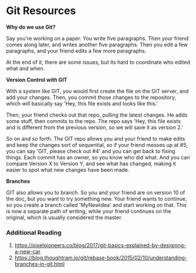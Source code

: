 # Git Resources

**Why do we use Git?**

Say you're working on a paper. You write five paragraphs. Then your friend comes along later, and writes another five paragraphs. Then you edit a few paragraphs, and your friend edits a few more paragraphs.

At the end of it, there are some issues, but its hard to coordinate who edited what and when.

**Version Control with GIT**

With a system like GIT, you would first create the file on the GIT server, and add your changes. Then, you commit those changes to the repository, which will basically say 'Hey, this file exists and looks like this.'

Then, your friend checks out that repo, pulling the latest changes. He adds some stuff, then commits to the repo. The repo says 'Hey, this file exists and is different from the previous version, so we will save it as version 2.'

So on and so forth. The GIT repo allows you and your friend to make edits and keep the changes sort of sequential, so if your friend messes up at #5, you can say 'GIT, please check out #4' and you can get back to fixing things. Each commit has an owner, so you know who did what. And you can compare Version X to Version Y, and see what has changed, making it easier to spot what new changes have been made.

**Branches** 

GIT also allows you to branch. So you and your friend are on version 10 of the doc, but you want to try something new. Your friend wants to continue, so you create a branch called 'MyNewIdea' and start working on that. This is now a separate path of writing, while your friend continues on the original, which is usually considered the master.


### Additional Reading
1. https://pixelpioneers.co/blog/2017/git-basics-explained-by-designing-a-new-car
2. https://blog.thoughtram.io/git/rebase-book/2015/02/10/understanding-branches-in-git.html


